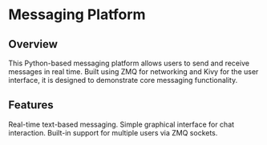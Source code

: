 # Messaging Platform
## Overview
This Python-based messaging platform allows users to send and receive messages in real time. Built using ZMQ for networking and Kivy for the user interface, it is designed to demonstrate core messaging functionality.
## Features

Real-time text-based messaging.
Simple graphical interface for chat interaction.
Built-in support for multiple users via ZMQ sockets.
